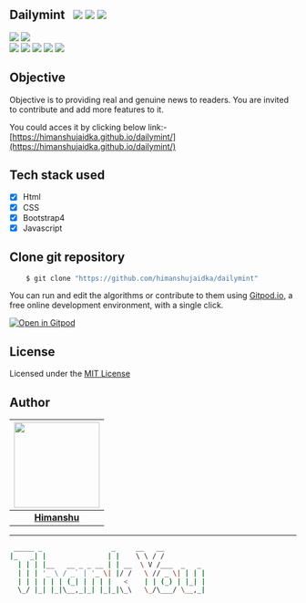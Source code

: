 ## Dailymint &nbsp; ![](https://img.shields.io/github/forks/himanshujaidka/dailymint?style=social) ![](https://img.shields.io/github/stars/himanshujaidka/dailymint?style=social) ![](https://img.shields.io/github/watchers/himanshujaidka/dailymint?style=social) <br>

![](https://img.shields.io/github/repo-size/himanshujaidka/dailymint) ![](https://img.shields.io/github/license/himanshujaidka/dailymint?color=red)<br>
![](https://img.shields.io/github/issues/himanshujaidka/dailymint?color=green) ![](https://img.shields.io/github/issues-pr/himanshujaidka/dailymint?color=green) ![](https://img.shields.io/github/downloads/himanshujaidka/dailymint/total) ![](https://img.shields.io/github/last-commit/himanshujaidka/dailymint) ![](https://img.shields.io/github/contributors/himanshujaidka/dailymint)

## Objective

Objective is to providing real and genuine news to readers.
You are invited to contribute and add more features to it.

You could acces it by clicking below link:-
[https://himanshujaidka.github.io/dailymint/](https://himanshujaidka.github.io/dailymint/)

## Tech stack used

- [x] Html
- [x] CSS
- [x] Bootstrap4
- [x] Javascript

## Clone git repository

```sh
    $ git clone "https://github.com/himanshujaidka/dailymint"
```

You can run and edit the algorithms or contribute to them using [Gitpod.io](https://www.gitpod.io/), a free online development environment, with a single click.

[![Open in Gitpod](https://gitpod.io/button/open-in-gitpod.svg)](http://gitpod.io/#https://github.com/himanshujaidka/dailymint)

## License

Licensed under the [MIT License](LICENSE)

## Author

| <a href="https://himanshujaidka-github-io.vercel.app/"><img src="https://avatars.githubusercontent.com/himanshujaidka" width="150px" height="150px" /></a> |
| :--------------------------------------------------------------------------------------------------------------------------------------------------------: |
|                                                **[Himanshu](https://himanshujaidka-github-io.vercel.app/)**                                                |

<hr/>

<p align="center">

```bash
 _____ _                 _     __   __
|_   _| |               | |    \ \ / /
  | | | |__   __ _ _ __ | | __  \ V /___  _   _
  | | | '_ \ / _` | '_ \| |/ /   \ // _ \| | | |
  | | | | | | (_| | | | |   <    | | (_) | |_| |
  \_/ |_| |_|\__,_|_| |_|_|\_\   \_/\___/ \__,_|
```

</p>
